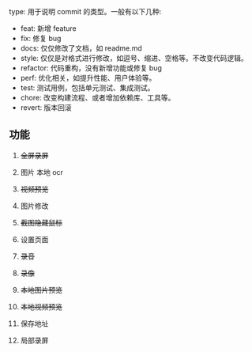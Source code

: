 type: 用于说明 commit 的类型。一般有以下几种:

- feat: 新增 feature
- fix: 修复 bug
- docs: 仅仅修改了文档，如 readme.md
- style: 仅仅是对格式进行修改，如逗号、缩进、空格等。不改变代码逻辑。
- refactor: 代码重构，没有新增功能或修复 bug
- perf: 优化相关，如提升性能、用户体验等。
- test: 测试用例，包括单元测试、集成测试。
- chore: 改变构建流程、或者增加依赖库、工具等。
- revert: 版本回滚

## 功能

1. ~~全屏录屏~~

2. 图片 本地 ocr

3. ~~视频预览~~

4. 图片修改

5. ~~截图隐藏鼠标~~

6. 设置页面

7. ~~录音~~

8. ~~录像~~

9. ~~本地图片预览~~

10. ~~本地视频预览~~

11. 保存地址

12. 局部录屏
